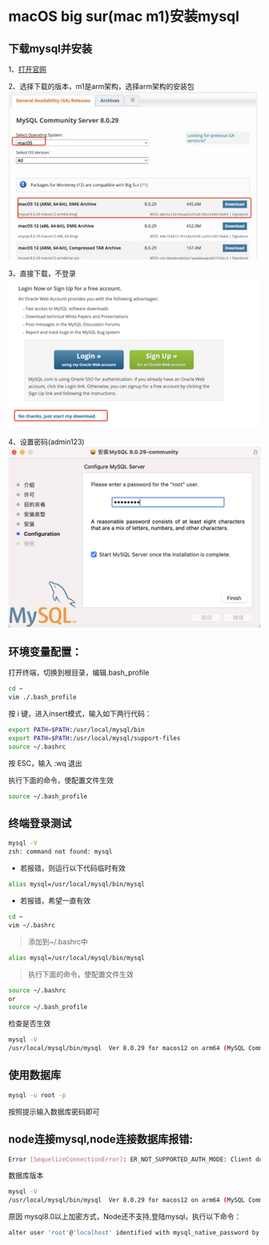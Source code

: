 # macOS big sur(mac m1)安装mysql

## 下载mysql并安装

1、[打开官网](https://dev.mysql.com/downloads/mysql/)

2、选择下载的版本，m1是arm架构，选择arm架构的安装包
![download mysql](../assets/imgs/mysql/mysql-download.jpg)

3、直接下载，不登录
![download mysql](../assets/imgs/mysql/mysql-download-2.jpg)

4、设置密码(admin123)
![download mysql](../assets/imgs/mysql/mysql-install.jpg)

## 环境变量配置：
打开终端，切换到根目录，编辑.bash_profile

```bash
cd ~
vim ./.bash_profile
```
按 i 键，进入insert模式，输入如下两行代码：

```bash
export PATH=$PATH:/usr/local/mysql/bin
export PATH=$PATH:/usr/local/mysql/support-files
source ~/.bashrc
```

按 ESC，输入  :wq  退出

执行下面的命令，使配置文件生效
```bash
source ~/.bash_profile
```
## 终端登录测试

```bash
mysql -V
zsh: command not found: mysql
```
* 若报错，则运行以下代码临时有效

```bash
alias mysql=/usr/local/mysql/bin/mysql 
```
* 若报错，希望一直有效
```bash
cd ~
vim ~/.bashrc
```
> 添加到~/.bashrc中
```bash
alias mysql=/usr/local/mysql/bin/mysql
```
> 执行下面的命令，使配置文件生效
```bash
source ~/.bashrc 
or
source ~/.bash_profile
```
检查是否生效
```bash
mysql -V
/usr/local/mysql/bin/mysql  Ver 8.0.29 for macos12 on arm64 (MySQL Community Server - GPL)
```

## 使用数据库
```bash
mysql -u root -p
```
按照提示输入数据库密码即可

## node连接mysql,node连接数据库报错:
```bash
Error [SequelizeConnectionError]: ER_NOT_SUPPORTED_AUTH_MODE: Client does not support authentication protocol requested by server; consider upgrading MySQL client
```
数据库版本
```bash
mysql -V
/usr/local/mysql/bin/mysql  Ver 8.0.29 for macos12 on arm64 (MySQL Community Server - GPL)
```
原因
mysql8.0以上加密方式，Node还不支持,登陆mysql，执行以下命令：
```bash
alter user 'root'@'localhost' identified with mysql_native_password by 'admin123';
```



